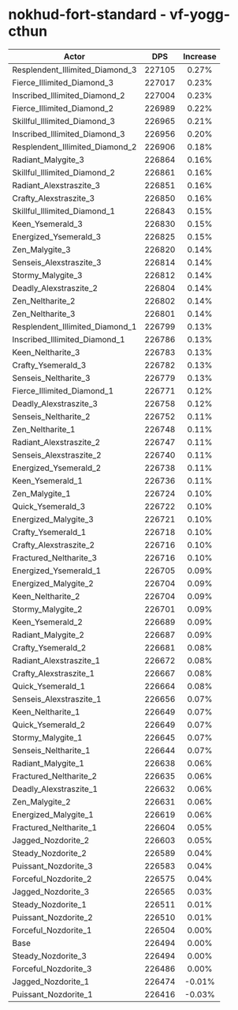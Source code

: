 # nokhud-fort-standard - vf-yogg-cthun
| Actor | DPS | Increase |
|---|:---:|:---:|
|Resplendent_Illimited_Diamond_3|227105|0.27%|
|Fierce_Illimited_Diamond_3|227017|0.23%|
|Inscribed_Illimited_Diamond_2|227004|0.23%|
|Fierce_Illimited_Diamond_2|226989|0.22%|
|Skillful_Illimited_Diamond_3|226965|0.21%|
|Inscribed_Illimited_Diamond_3|226956|0.20%|
|Resplendent_Illimited_Diamond_2|226906|0.18%|
|Radiant_Malygite_3|226864|0.16%|
|Skillful_Illimited_Diamond_2|226861|0.16%|
|Radiant_Alexstraszite_3|226851|0.16%|
|Crafty_Alexstraszite_3|226850|0.16%|
|Skillful_Illimited_Diamond_1|226843|0.15%|
|Keen_Ysemerald_3|226830|0.15%|
|Energized_Ysemerald_3|226825|0.15%|
|Zen_Malygite_3|226820|0.14%|
|Senseis_Alexstraszite_3|226814|0.14%|
|Stormy_Malygite_3|226812|0.14%|
|Deadly_Alexstraszite_2|226804|0.14%|
|Zen_Neltharite_2|226802|0.14%|
|Zen_Neltharite_3|226801|0.14%|
|Resplendent_Illimited_Diamond_1|226799|0.13%|
|Inscribed_Illimited_Diamond_1|226786|0.13%|
|Keen_Neltharite_3|226783|0.13%|
|Crafty_Ysemerald_3|226782|0.13%|
|Senseis_Neltharite_3|226779|0.13%|
|Fierce_Illimited_Diamond_1|226771|0.12%|
|Deadly_Alexstraszite_3|226758|0.12%|
|Senseis_Neltharite_2|226752|0.11%|
|Zen_Neltharite_1|226748|0.11%|
|Radiant_Alexstraszite_2|226747|0.11%|
|Senseis_Alexstraszite_2|226740|0.11%|
|Energized_Ysemerald_2|226738|0.11%|
|Keen_Ysemerald_1|226736|0.11%|
|Zen_Malygite_1|226724|0.10%|
|Quick_Ysemerald_3|226722|0.10%|
|Energized_Malygite_3|226721|0.10%|
|Crafty_Ysemerald_1|226718|0.10%|
|Crafty_Alexstraszite_2|226716|0.10%|
|Fractured_Neltharite_3|226716|0.10%|
|Energized_Ysemerald_1|226705|0.09%|
|Energized_Malygite_2|226704|0.09%|
|Keen_Neltharite_2|226704|0.09%|
|Stormy_Malygite_2|226701|0.09%|
|Keen_Ysemerald_2|226689|0.09%|
|Radiant_Malygite_2|226687|0.09%|
|Crafty_Ysemerald_2|226681|0.08%|
|Radiant_Alexstraszite_1|226672|0.08%|
|Crafty_Alexstraszite_1|226667|0.08%|
|Quick_Ysemerald_1|226664|0.08%|
|Senseis_Alexstraszite_1|226656|0.07%|
|Keen_Neltharite_1|226649|0.07%|
|Quick_Ysemerald_2|226649|0.07%|
|Stormy_Malygite_1|226645|0.07%|
|Senseis_Neltharite_1|226644|0.07%|
|Radiant_Malygite_1|226638|0.06%|
|Fractured_Neltharite_2|226635|0.06%|
|Deadly_Alexstraszite_1|226632|0.06%|
|Zen_Malygite_2|226631|0.06%|
|Energized_Malygite_1|226619|0.06%|
|Fractured_Neltharite_1|226604|0.05%|
|Jagged_Nozdorite_2|226603|0.05%|
|Steady_Nozdorite_2|226589|0.04%|
|Puissant_Nozdorite_3|226583|0.04%|
|Forceful_Nozdorite_2|226575|0.04%|
|Jagged_Nozdorite_3|226565|0.03%|
|Steady_Nozdorite_1|226511|0.01%|
|Puissant_Nozdorite_2|226510|0.01%|
|Forceful_Nozdorite_1|226504|0.00%|
|Base|226494|0.00%|
|Steady_Nozdorite_3|226494|0.00%|
|Forceful_Nozdorite_3|226486|0.00%|
|Jagged_Nozdorite_1|226474|-0.01%|
|Puissant_Nozdorite_1|226416|-0.03%|
